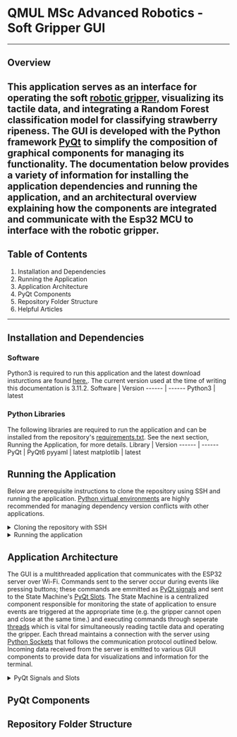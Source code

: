# QMUL MSc Advanced Robotics - Soft Gripper GUI
---
## Overview
This application serves as an interface for operating the soft [robotic gripper,]() visualizing its tactile data, and integrating a Random Forest classification model for classifying strawberry ripeness. The GUI is developed with the Python framework [PyQt]() to simplify the composition of graphical components for managing its functionality. The documentation below provides a variety of information for installing the application dependencies and running the application, and an architectural overview explaining how the components are integrated and communicate with the Esp32 MCU to interface with the robotic gripper.
---

## Table of Contents
1. Installation and Dependencies
2. Running the Application
3. Application Architecture
4. PyQt Components
5. Repository Folder Structure
6. Helpful Articles
---

## Installation and Dependencies
### Software
Python3 is required to run this application and the latest download insturctions are found [here.](https://www.python.org/downloads/ "Python Downloads"). The current version used at the time of writing this documentation is 3.11.2.
Software     | Version
------      | ------
Python3        | latest

### Python Libraries
The following libraries are required to run the application and can be installed from the repository's [requirements.txt](https://github.com/gpoell/qmul-rbh-gui/blob/main/requirements.txt). See the next section, Running the Application, for more details. 
Library     | Version
------      | ------
PyQt        | PyQt6
pyyaml      | latest
matplotlib  | latest

## Running the Application
Below are prerequisite instructions to clone the repository using SSH and running the application. [Python virtual environments](https://docs.python.org/3/library/venv.html) are highly recommended for managing dependency version conflicts with other applications.

<details>
<summary>Cloning the repository with SSH</summary>

1. Install the latest version of [Python](https://www.python.org/downloads/ "Python Downloads")
2. Connect to your GitHub account with SSH: [Connecting to GitHub with SSH](https://docs.github.com/en/authentication/connecting-to-github-with-ssh "Connecting to GitHub with SSH"). Specifically use the instructions below
    1. <https://docs.github.com/en/authentication/connecting-to-github-with-ssh/generating-a-new-ssh-key-and-adding-it-to-the-ssh-agent>
    2. <https://docs.github.com/en/authentication/connecting-to-github-with-ssh/adding-a-new-ssh-key-to-your-github-account>
3. Clone the repository: `git@github.com:gpoell/qmul-rbh-gui.git`
</details>

<details>
<summary>Running the application</summary>

1. Create a [python virtual environment](https://docs.python.org/3/library/venv.html) at the root directory level of the repository
    1. `cd qmul-rbh-gui`
    2. `python -m venv .`
2. Activate the virtual environment and install dependencies
    1. `. Scripts/activate`
    2. `pip install -r requirements.txt`
</details>


## Application Architecture
The GUI is a multithreaded application that communicates with the ESP32 server over Wi-Fi. Commands sent to the server occur during events like pressing buttons; these commands are emmitted as [PyQt signals]() and sent to the State Machine's [PyQt Slots](). The State Machine is a centralized component responsible for monitoring the state of application to ensure events are triggered at the appropriate time (e.g. the gripper cannot open and close at the same time.) and executing commands through seperate [threads]() which is vital for simultaneously reading tactile data and operating the gripper. Each thread maintains a connection with the server using [Python Sockets]() that follows the communication protocol outlined below. Incoming data received from the server is emitted to various GUI components to provide data for visualizations and information for the terminal.

<details>
<summary>PyQt Signals and Slots</summary>

PyQt signals and slots are the primary mechanisms for how the various components communicate with each other. Components can emit signals of a specific type and are received by any slot actively listening for it. The process for connecting signals and slots can be confusing, so a detailed example of how this works is outlined below.

When the user clicks the Connect button, the  "connect" command is emitted as a signal containing a string type and a name called "stateCommand".
<b>SensorControls.py</b>

`6.     sig_state_command = Signal(str, name="stateCommand")`
`33.    self.sig_state_command.emit(command)`

The State Machine has a slot decorator that actively listens for string signals with the name "stateCommand" and uses the value to process the command in its exec() method.
<b>StateMachine.py</b>

`41.     @Slot(str, name="stateCommand")`
`42.     def exec(self, command):`

</details>

## PyQt Components

 
## Repository Folder Structure
